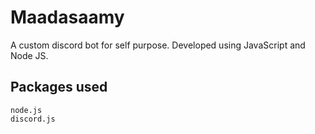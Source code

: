 # Maadasaamy

A custom discord bot for self purpose. Developed using JavaScript and Node JS.

## Packages used
	node.js
	discord.js
	
